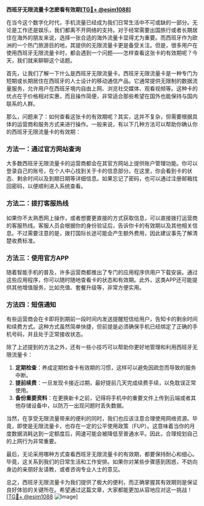 **西班牙无限流量卡怎麽看有效期[[TG💪+ @esim1088](https://t.me/s/esim1088)]**

在当今这个数字化时代，手机流量已经成为我们日常生活中不可或缺的一部分。无论是工作还是娱乐，我们都离不开网络的支持。对于经常需要出国旅行或者长期居住在海外的朋友来说，选择一张合适的海外流量卡显得尤为重要。而西班牙作为欧洲的一个热门旅游目的地，其提供的无限流量卡更是备受关注。但是，很多用户在使用西班牙无限流量卡时，都会遇到一个问题——怎样查看这张卡的有效期呢？今天，我们就来聊聊这个话题。

首先，让我们了解一下什么是西班牙无限流量卡。西班牙无限流量卡是一种专门为短期或长期居住在西班牙的人士设计的移动通信产品。它通常提供无限制的数据流量服务，允许用户在西班牙境内自由上网、浏览社交媒体、观看视频等。这种卡的优点在于价格相对实惠，而且操作简便，非常适合那些希望在国外也能保持与国内联系的人群。

那么，问题来了：如何查看这张卡的有效期呢？其实，这并不复杂，但需要根据具体的运营商和服务方式来进行操作。一般来说，有以下几种方法可以帮助你确认你的西班牙无限流量卡的有效期：

### 方法一：通过官方网站查询

大多数西班牙无限流量卡的运营商都会在其官方网站上提供账户管理功能。你可以登录自己的账号，在个人中心找到关于卡的信息部分。在这里，你会看到卡的状态、剩余时间以及到期日期等详细信息。如果忘记了密码，也可以通过注册邮箱找回密码，以便顺利进入系统查看。

### 方法二：拨打客服热线

如果你不太熟悉网上操作，或者想要更直接的方式获取信息，可以直接拨打运营商的客服热线。客服人员会根据你的身份验证后，告诉你卡的有效期以及其他相关信息。不过需要注意的是，拨打国际长途可能会产生额外费用，因此建议事先了解清楚收费标准。

### 方法三：使用官方APP

随着智能手机的普及，许多运营商都推出了专门的应用程序供用户下载安装。通过这些应用程序，你可以随时随地查看卡的状态和有效期。此外，这类APP还可能提供其他增值服务，比如充值、套餐升级等，非常方便实用。

### 方法四：短信通知

有些运营商会在卡即将到期前一段时间内发送提醒短信给用户，告知卡的剩余时间和续费方式。这种方式虽然简单快捷，但前提是必须确保手机已经绑定了正确的手机号码，并且处于正常接收状态。

除了上述提到的方法之外，还有一些小技巧可以帮助你更好地管理和利用西班牙无限流量卡：

1. **定期检查**：养成定期检查卡有效期的习惯，这样可以避免因疏忽而导致的服务中断。
2. **提前续费**：一旦发现卡接近过期，最好提前几天完成续费手续，以免耽误正常使用。
3. **备份重要资料**：在更换新卡之前，记得将手机中的重要文件上传到云端或者其他存储设备中，以防万一出现问题时丢失数据。

当然，在享受无限流量带来的便利的同时，我们也应该注意合理使用网络资源。毕竟，即使是无限流量卡，也存在一定的公平使用政策（FUP）。这意味着当你的月度数据消耗达到一定额度后，网速可能会被降低至普通水平。因此，合理规划自己的上网行为非常重要。

最后，无论采用哪种方式查看西班牙无限流量卡的有效期，都要保持耐心和细心。毕竟，这关系到我们的日常生活和工作安排。如果你对某些步骤感到困惑，不妨向身边的亲朋好友请教，或者咨询专业人士的意见。

总之，西班牙无限流量卡为我们提供了极大的便利，而正确掌握其有效期则是保证良好体验的关键所在。希望通过这篇文章，大家都能更加从容地应对这一挑战！[[TG💪+ @esim1088](https://t.me/s/esim1088) ![Image](https://i.postimg.cc/4NQfJmqS/Snipaste-2025-05-13-00-14-12.png)]